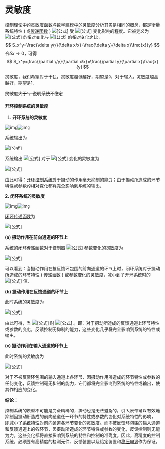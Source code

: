 # 灵敏度



控制理论中的[灵敏度函数](https://www.zhihu.com/search?q=灵敏度函数&search_source=Entity&hybrid_search_source=Entity&hybrid_search_extra={"sourceType"%3A"answer"%2C"sourceId"%3A1297335703})与数学建模中的灵敏度分析其实是相同的概念，都是衡量系统特性 ( 或[传递函数](https://www.zhihu.com/search?q=传递函数&search_source=Entity&hybrid_search_source=Entity&hybrid_search_extra={"sourceType"%3A"answer"%2C"sourceId"%3A1297335703}) ) ![[公式]](https://www.zhihu.com/equation?tex=y) 受 ![[公式]](https://www.zhihu.com/equation?tex=x) 变化影响的程度。它被定义为 ![[公式]](https://www.zhihu.com/equation?tex=y) 的[相对变化](https://www.zhihu.com/search?q=相对变化&search_source=Entity&hybrid_search_source=Entity&hybrid_search_extra={"sourceType"%3A"answer"%2C"sourceId"%3A1297335703})与 ![[公式]](https://www.zhihu.com/equation?tex=x) 的相对变化之比，
$$
S_x^y=\frac{\delta y/y}{\delta x/x}=\frac{\delta y}{\delta x}\frac{x}{y}
$$
令$\delta x \rightarrow 0$，可得
$$
S_x^y=\frac{\partial y/y}{\partial x/x}=\frac{\partial y}{\partial x}\frac{x}{y}
$$


灵敏度，我们希望对于干扰，灵敏度越低越好，期望是0，对于输入，灵敏度越高越好，期望是1.

~~灵敏度大于1，说明系统不稳定~~

#### 开环控制系统的灵敏度

1. **开环系统的灵敏度**

![img](https://pic1.zhimg.com/50/v2-01c7aa0e2d9f4c27cc41d982d8b45277_720w.jpg?source=1940ef5c)![img](https://pic1.zhimg.com/80/v2-01c7aa0e2d9f4c27cc41d982d8b45277_720w.jpg?source=1940ef5c)

系统输出为

![[公式]](https://www.zhihu.com/equation?tex=+++++Y%28s%29%3DC%28s%29G%28s%29R%28s%29) 

系统输出 ![[公式]](https://www.zhihu.com/equation?tex=Y%28s%29) 对于 ![[公式]](https://www.zhihu.com/equation?tex=G%28s%29) 变化的灵敏度为

![[公式]](https://www.zhihu.com/equation?tex=S_%7BG%7D%5E%7BY%7D%3D%5Cfrac%7B%5Cpartial+Y%28s%29%7D%7B%5Cpartial+G%28s%29%7D%5Cfrac%7BG%28s%29%7D%7BY%28s%29%7D%3DC%28s%29R%28s%29%5Cfrac%7BG%28s%29%7D%7BC%28s%29G%28s%29R%28s%29%7D%3D1) 

由此可得：[开环控制系统](https://www.zhihu.com/search?q=开环控制系统&search_source=Entity&hybrid_search_source=Entity&hybrid_search_extra={"sourceType"%3A"answer"%2C"sourceId"%3A1297335703})对于摄动的作用毫无抑制的能力；由于摄动所造成的环节特性或参数的相对变化都将完全影响到系统的输出。

**2. 闭环系统的灵敏度**

![img](https://pic1.zhimg.com/50/v2-b59c1674e8d4a05376f70ba511e2da9b_720w.jpg?source=1940ef5c)![img](https://pic1.zhimg.com/80/v2-b59c1674e8d4a05376f70ba511e2da9b_720w.jpg?source=1940ef5c)

[闭环传递函数](https://www.zhihu.com/search?q=闭环传递函数&search_source=Entity&hybrid_search_source=Entity&hybrid_search_extra={"sourceType"%3A"answer"%2C"sourceId"%3A1297335703})为

![[公式]](https://www.zhihu.com/equation?tex=%5CPhi+%28s%29%3D%5Cfrac%7BY%28s%29%7D%7BR%28s%29%7D%3D%5Cfrac%7BF%28s%29C%28s%29G%28s%29%7D%7B1%2BC%28s%29G%28s%29H%28s%29%7D) 

**(a) 摄动作用在前向通道的环节上**

系统的闭环传递函数对于控制器 ![[公式]](https://www.zhihu.com/equation?tex=C%28s%29) 参数变化的灵敏度为

![[公式]](https://www.zhihu.com/equation?tex=S_%7BC%7D%5E%7B%5CPhi%7D%3D%5Cfrac%7B%5Cpartial%5CPhi+%28s%29%7D%7B%5Cpartial+C%28s%29%7D%5Cfrac%7BC%28s%29%7D%7B%5CPhi%28s%29%7D%3D%5Cfrac%7BF%28s%29G%28s%29%7D%7B%281%2BC%28s%29G%28s%29H%28s%29%29%5E2%7D%5Cfrac%7BC%28s%29%7D%7B%5CPhi%28s%29%7D%3D%5Cfrac%7B1%7D%7B1%2BC%28s%29G%28s%29H%28s%29%7D) 

可以看到：当摄动作用在被反馈环包围的前向通道的环节上时，闭环系统对于摄动所造成的环节特性 ( 传递函数 ) 或参数变化的灵敏度，减小到了开环系统时的 ![[公式]](https://www.zhihu.com/equation?tex=%5Cfrac%7B1%7D%7B1%2BC%28s%29G%28s%29H%28s%29%7D) 倍。

**(b) 摄动作用在反馈通道的环节上**

此时系统的灵敏度为

![[公式]](https://www.zhihu.com/equation?tex=S_%7BH%7D%5E%7B%5CPhi%7D%3D%5Cfrac%7B%5Cpartial%5CPhi+%28s%29%7D%7B%5Cpartial+H%28s%29%7D%5Cfrac%7BH%28s%29%7D%7B%5CPhi%28s%29%7D%3D%5Cfrac%7B-F%28s%29C%5E2%28s%29G%5E2%28s%29%7D%7B%281%2BC%28s%29G%28s%29H%28s%29%29%5E2%7D%5Cfrac%7BH%28s%29%7D%7B%5CPhi%28s%29%7D%3D%5Cfrac%7B-C%28s%29G%28s%29H%28s%29%7D%7B1%2BC%28s%29G%28s%29H%28s%29%7D)

由此可得，当 ![[公式]](https://www.zhihu.com/equation?tex=%5Cleft%7C+C%28s%29G%28s%29H%28s%29+%5Cright%7C%5Cgg1) 时 ![[公式]](https://www.zhihu.com/equation?tex=%5Cleft%7C+S_%7BH%7D%5E%7B%5CPhi%7D+%5Cright%7C%5Capprox1) 。即：对于摄动所造成的反馈通道上环节特性或参数的变化，反馈控制无抑制的能力，这些变化几乎将完全影响到系统的特性或输出。

**(c) 摄动作用在输入通道的环节上**

此时系统的灵敏度为

![[公式]](https://www.zhihu.com/equation?tex=S_%7BF%7D%5E%7B%5CPhi%7D%3D%5Cfrac%7B%5Cpartial%5CPhi+%28s%29%7D%7B%5Cpartial+F%28s%29%7D%5Cfrac%7BF%28s%29%7D%7B%5CPhi%28s%29%7D%3D1) 

对于不被反馈环包围的输入通道上各环节，因摄动作用所造成的环节特性或参数的任何变化，反馈控制毫无抑制的能力，它们都将完全影响到系统的特性或输出，使其作相应的变化。

**结论：**

控制系统的模型不可能是完全精确的，摄动也是无法避免的。引入反馈可以有效地抑制因摄动所造成的前向通道任一环节的特性或参数的变化对系统特性的影响， 即减小了[系统特性](https://www.zhihu.com/search?q=系统特性&search_source=Entity&hybrid_search_source=Entity&hybrid_search_extra={"sourceType"%3A"answer"%2C"sourceId"%3A1297335703})对前向通道各环节变化的灵敏度。而不被反馈环包围的输入通道和反馈通道上的各环节，因摄动所造成的环节特性或参数的变化，反馈控制则无能为力，这些变化都将直接影响到系统的特性和控制的准确度。因此，高精度的控制系统，必须要有高精度的检测元件、反馈装置以及给定装置和[稳压电源](https://www.zhihu.com/search?q=稳压电源&search_source=Entity&hybrid_search_source=Entity&hybrid_search_extra={"sourceType"%3A"answer"%2C"sourceId"%3A1297335703})作为保证。